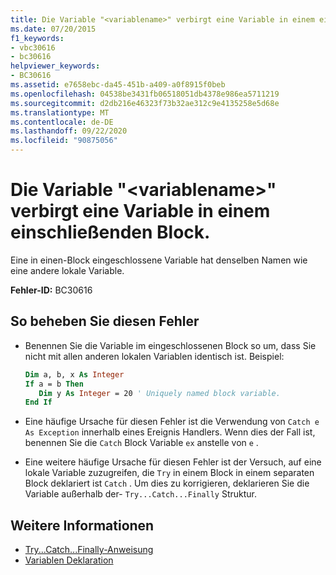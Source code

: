 ```yaml
---
title: Die Variable "<variablename>" verbirgt eine Variable in einem einschließenden Block.
ms.date: 07/20/2015
f1_keywords:
- vbc30616
- bc30616
helpviewer_keywords:
- BC30616
ms.assetid: e7658ebc-da45-451b-a409-a0f8915f0beb
ms.openlocfilehash: 04538be3431fb06518051db4378e986ea5711219
ms.sourcegitcommit: d2db216e46323f73b32ae312c9e4135258e5d68e
ms.translationtype: MT
ms.contentlocale: de-DE
ms.lasthandoff: 09/22/2020
ms.locfileid: "90875056"
---
```

# <a name="variable-variablename-hides-a-variable-in-an-enclosing-block"></a>Die Variable "\<variablename>" verbirgt eine Variable in einem einschließenden Block.

Eine in einen-Block eingeschlossene Variable hat denselben Namen wie eine andere lokale Variable.  
  
 **Fehler-ID:** BC30616  
  
## <a name="to-correct-this-error"></a>So beheben Sie diesen Fehler  
  
- Benennen Sie die Variable im eingeschlossenen Block so um, dass Sie nicht mit allen anderen lokalen Variablen identisch ist. Beispiel:  
  
    ```vb  
    Dim a, b, x As Integer  
    If a = b Then  
       Dim y As Integer = 20 ' Uniquely named block variable.  
    End If  
    ```  
  
- Eine häufige Ursache für diesen Fehler ist die Verwendung von `Catch e As Exception` innerhalb eines Ereignis Handlers. Wenn dies der Fall ist, benennen Sie die `Catch` Block Variable `ex` anstelle von `e` .  
  
- Eine weitere häufige Ursache für diesen Fehler ist der Versuch, auf eine lokale Variable zuzugreifen, die `Try` in einem Block in einem separaten Block deklariert ist `Catch` . Um dies zu korrigieren, deklarieren Sie die Variable außerhalb der- `Try...Catch...Finally` Struktur.  
  
## <a name="see-also"></a>Weitere Informationen

- [Try...Catch...Finally-Anweisung](../statements/try-catch-finally-statement.md)
- [Variablen Deklaration](../../programming-guide/language-features/variables/variable-declaration.md)
